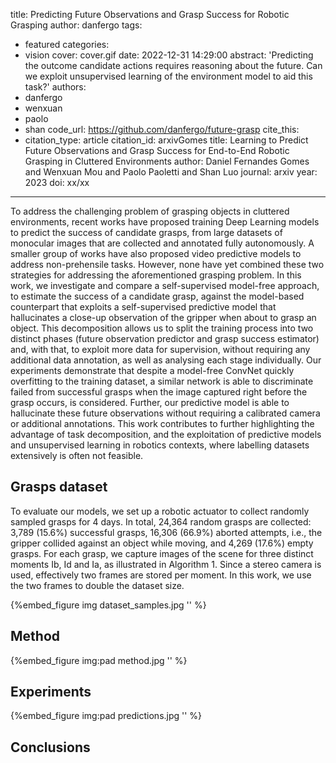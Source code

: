title: Predicting Future Observations and Grasp Success for Robotic Grasping
author: danfergo
tags:
  - featured
categories:
  - vision
cover: cover.gif
date: 2022-12-31 14:29:00
abstract: 'Predicting the outcome candidate actions requires reasoning about the future. Can we exploit unsupervised learning of the environment model to aid this task?'
authors:
  - danfergo
  - wenxuan
  - paolo
  - shan
code_url: https://github.com/danfergo/future-grasp
cite_this:
  - citation_type: article
    citation_id: arxivGomes
    title: Learning to Predict Future Observations and Grasp Success for End-to-End Robotic Grasping in Cluttered Environments
    author: Daniel Fernandes Gomes and Wenxuan Mou and Paolo Paoletti and Shan Luo
    journal: arxiv
    year: 2023
    doi: xx/xx
---
To address the challenging problem of grasping objects in cluttered environments, recent works have proposed training Deep Learning models to predict the success of candidate grasps, from large datasets of monocular images that are collected and annotated fully autonomously. A smaller group of works have also proposed video predictive models to address non-prehensile tasks. However, none have yet combined these two strategies for addressing the aforementioned grasping problem. In this work, we investigate and compare a self-supervised model-free approach, to estimate the success of a candidate grasp, against the model-based counterpart that exploits a self-supervised predictive model that hallucinates a close-up observation of the gripper when about to grasp an object. This decomposition allows us to split the training process into two distinct phases (future observation predictor and grasp success estimator) and, with that, to exploit more data for supervision, without requiring any additional data annotation, as well as analysing each stage individually. Our experiments  demonstrate that despite a model-free ConvNet quickly overfitting to the training dataset, a similar network is able to discriminate failed from successful grasps when the image captured right before the grasp occurs, is considered. Further, our predictive model is able to hallucinate these future observations without requiring a calibrated camera or additional annotations. This work contributes to further highlighting the advantage of task decomposition, and the exploitation of predictive models and unsupervised learning in robotics contexts, where labelling datasets extensively is often not feasible.

## Grasps dataset

To evaluate our models, we set up a robotic actuator to collect randomly sampled grasps for 4 days. In total, 24,364 random grasps are collected: 3,789 (15.6%) successful grasps, 16,306 (66.9%) aborted attempts, i.e., the gripper collided against an object while moving, and 4,269 (17.6%) empty grasps. For each grasp, we capture images of the scene for three distinct moments Ib, Id and Ia, as illustrated in Algorithm 1. Since a stereo camera is used, effectively two frames are stored per moment. In this work, we use the two frames to double the dataset size. 

{%embed_figure img dataset_samples.jpg '' %}


## Method

{%embed_figure img:pad method.jpg '' %}


## Experiments
{%embed_figure img:pad predictions.jpg '' %}

## Conclusions
    